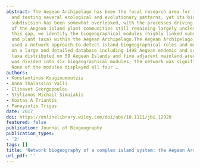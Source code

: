 ```yaml
---
abstract: The Aegean Archipelago has been the focal research area for identifying
  and testing several ecological and evolutionary patterns, yet its biogeographical
  subdivision has been somewhat overlooked, with the processes driving the assembly
  of the Aegean island plant communities still remaining largely unclear. To bridge
  this gap, we identify the biogeographical modules (highly linked subgroups of islands
  and plant taxa) within the Aegean Archipelago.The Aegean Archipelago, Greece.We
  used a network approach to detect island biogeographical roles and modules, based
  on a large and detailed database including 1498 Aegean endemic and subendemic plant
  taxa distributed on 59 Aegean Islands and five adjacent mainland areas.The Aegean
  was divided into six biogeographical modules; the network was significantly modular.
  None of the modules displayed all four …
authors:
- Konstantinos Kougioumoutzis
- Anna Thalassini Valli
- Elisavet Georgopoulou
- Stylianos Michail Simaiakis
- Kostas A Triantis
- Panayiotis Trigas
date: 2017
doi: https://onlinelibrary.wiley.com/doi/abs/10.1111/jbi.12920
featured: false
publication: Journal of Biogeography
publication_types:
- '2'
tags: []
title: 'Network biogeography of a complex island system: the Aegean Archipelago revisited'
url_pdf: ''
---
```

